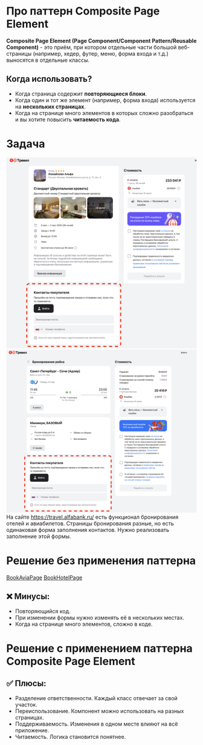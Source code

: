 #  Про паттерн Composite Page Element
**Composite Page Element (Page Component/Component Pattern/Reusable Component)** - это приём, при котором отдельные части большой 
веб-страницы (например, хедер, футер, меню, форма входа и т.д.) выносятся в отдельные классы.

## Когда использовать?
- Когда страница содержит **повторяющиеся блоки**.
- Когда один и тот же элемент (например, форма входа) используется на **нескольких страницах**.
- Когда на странице много элементов в которых сложно разобраться и вы хотите повысить **читаемость кода**.

# Задача
![Форма контактов на странице ОТЕЛИ](images/Hotel_contact_form.png)
![Форма контактов на странице АВИА](images/Avia_contact_form.png)
На сайте https://travel.alfabank.ru/ есть функционал бронирования отелей и авиабилетов.
Страницы бронирования разные, но есть одинаковая форма заполнения контактов. Нужно реализовать заполнение этой формы.

# Решение без применения паттерна
[BookAviaPage](src/main/java/ru/nmt/pages/BookAviaPage.java)
[BookHotelPage](src/main/java/ru/nmt/pages/BookHotelPage.java)

## ❌ Минусы:
- Повторяющийся код.
- При изменении формы нужно изменять её в нескольких местах.
- Когда на странице много элементов, сложно в коде.

# Решение с применением паттерна Composite Page Element

## ✅ Плюсы:
- Разделение ответственности. Каждый класс отвечает за свой участок. 
- Переиспользование. Компонент можно использовать на разных страницах. 
- Поддерживаемость. Изменения в одном месте влияют на всё приложение. 
- Читаемость. Логика становится понятнее.